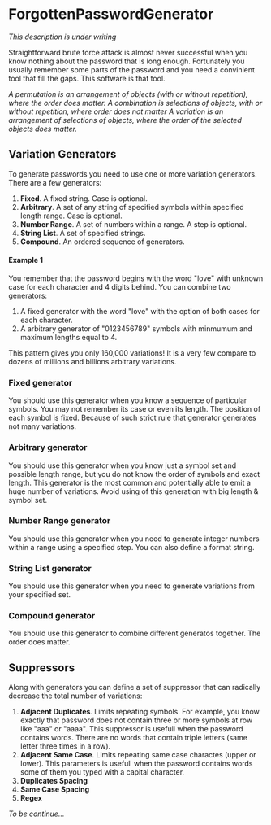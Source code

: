 # ForgottenPasswordGenerator
*This description is under writing*

Straightforward brute force attack is almost never successful when you know nothing about the password that is long enough. Fortunately you usually remember some parts of the password and you need a convinient tool that fill the gaps. This software is that tool.

*A permutation is an arrangement of objects (with or without repetition), where the order does matter.
A combination is selections of objects, with or without repetition, where order does not matter
A variation is an arrangement of selections of objects, where the order of the selected objects does matter.*

## Variation Generators
To generate passwords you need to use one or more variation generators.
There are a few generators:
1. **Fixed**. A fixed string. Case is optional. 
2. **Arbitrary**. A set of any string of specified symbols within specified length range. Case is optional.
3. **Number Range**. A set of numbers within a range. A step is optional.
4. **String List**. A set of specified strings.
5. **Compound**. An ordered sequence of generators.

#### Example 1
You remember that the password begins with the word "love" with unknown case for each character and 4 digits behind. You can combine two generators:
1. A fixed generator with the word "love" with the option of both cases for each character.
2. A arbitrary generator of "0123456789" symbols with minmumum and maximum lengths equal to 4.

This pattern gives you only 160,000 variations! It is a very few compare to dozens of millions and billions arbitrary variations.

### Fixed generator
You should use this generator when you know a sequence of particular symbols. You may not remember its case or even its length. The position of each symbol is fixed. Because of such strict rule that generator generates not many variations.

### Arbitrary generator
You should use this generator when you know just a symbol set and possible length range, but you do not know the order of symbols and exact length. This generator is the most common and potentially able to emit a huge number of variations. Avoid using of this generation with big length & symbol set.

### Number Range generator
You should use this generator when you need to generate integer numbers within a range using a specified step. You can also define a format string. 


### String List generator
You should use this generator when you need to generate variations from your specified set. 

### Compound generator
You should use this generator to combine different generatos together. The order does matter.

## Suppressors
Along with generators you can define a set of suppressor that can radically decrease the total number of variations:
1. **Adjacent Duplicates**. Limits repeating symbols. For example, you know exactly that password does not contain three or more symbols at row like "aaa" or "aaaa". This suppressor is usefull when the password contains words. There are no words that contain triple letters (same letter three times in a row).
2. **Adjacent Same Case**. Limits repeating same case charactes (upper or lower). This parameters is usefull when the password contains words some of them you typed with a capital character.
3. **Duplicates Spacing**
4. **Same Case Spacing**
5. **Regex**

 
*To be continue...*
